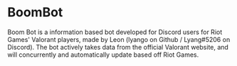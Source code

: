 # BoomBot
 Boom Bot is a information based bot developed for Discord users for Riot Games' Valorant players, made by Leon (lyango on Github / Lyang#5206 on Discord). The bot actively takes data from the official Valorant website, and will concurrently and automatically update based off Riot Games.
